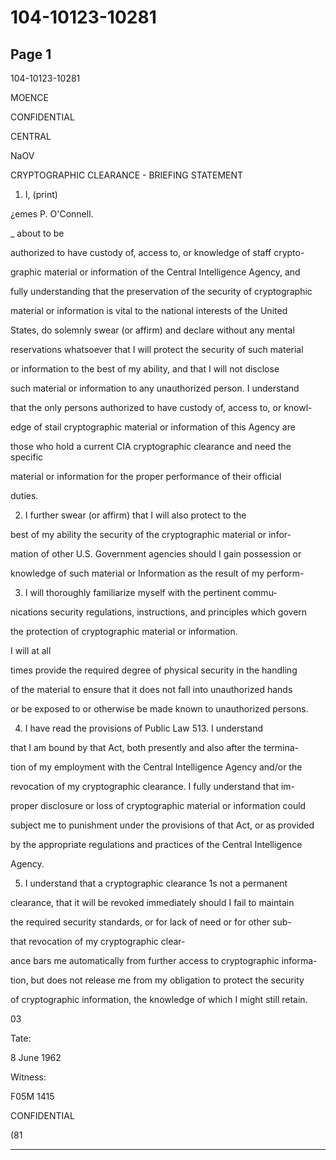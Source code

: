 # 104-10123-10281

## Page 1

104-10123-10281

MOENCE

CONFIDENTIAL

CENTRAL

NaOV

CRYPTOGRAPHIC CLEARANCE - BRIEFING STATEMENT

1. I, (print)

¿emes P. O'Connell.

_ about to be

authorized to have custody of, access to, or knowledge of staff crypto-

graphic material or information of the Central Intelligence Agency, and

fully understanding that the preservation of the security of cryptographic

material or information is vital to the national interests of the United

States, do solemnly swear (or affirm) and declare without any mental

reservations whatsoever that I will protect the security of such material

or information to the best of my ability, and that I will not disclose

such material or information to any unauthorized person. I understand

that the only persons authorized to have custody of, access to, or knowl-

edge of stail cryptographic material or information of this Agency are

those who hold a current CIA cryptographic clearance and need the specific

material or information for the proper performance of their official

duties.

2. I further swear (or affirm) that I will also protect to the

best of my ability the security of the cryptographic material or infor-

mation of other U.S. Government agencies should I gain possession or

knowledge of such material or Information as the result of my perform-

3. I will thoroughly familiarize myself with the pertinent commu-

nications security regulations, instructions, and principles which govern

the protection of cryptographic material or information.

I will at all

times provide the required degree of physical security in the handling

of the material to ensure that it does not fall into unauthorized hands

or be exposed to or otherwise be made known to unauthorized persons.

4. I have read the provisions of Public Law 513. I understand

that I am bound by that Act, both presently and also after the termina-

tion of my employment with the Central Intelligence Agency and/or the

revocation of my cryptographic clearance. I fully understand that im-

proper disclosure or loss of cryptographic material or information could

subject me to punishment under the provisions of that Act, or as provided

by the appropriate regulations and practices of the Central Intelligence

Agency.

5. I understand that a cryptographic clearance 1s not a permanent

clearance, that it will be revoked immediately should I fail to maintain

the required security standards, or for lack of need or for other sub-

that revocation of my cryptographic clear-

ance bars me automatically from further access to cryptographic informa-

tion, but does not release me from my obligation to protect the security

of cryptographic information, the knowledge of which I might still retain.

03

Tate:

8 June 1962

Witness:

F05M 1415

CONFIDENTIAL

(81

---

